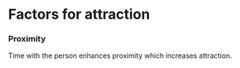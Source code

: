 # Factors for attraction
### Proximity
Time with the person enhances proximity which increases attraction. 